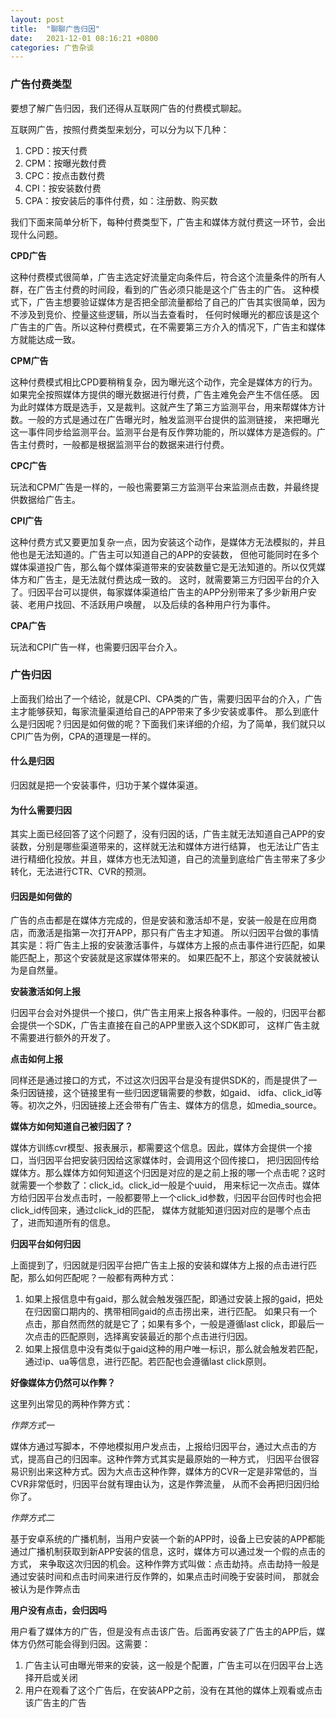 ```yaml
---
layout: post 
title:  "聊聊广告归因"
date:   2021-12-01 08:16:21 +0800 
categories: 广告杂谈
---
```

### 广告付费类型
要想了解广告归因，我们还得从互联网广告的付费模式聊起。

互联网广告，按照付费类型来划分，可以分为以下几种：
1. CPD：按天付费
2. CPM：按曝光数付费
3. CPC：按点击数付费
4. CPI：按安装数付费
5. CPA：按安装后的事件付费，如：注册数、购买数

我们下面来简单分析下，每种付费类型下，广告主和媒体方就付费这一环节，会出现什么问题。

**CPD广告**

这种付费模式很简单，广告主选定好流量定向条件后，符合这个流量条件的所有人群，在广告主付费的时间段，看到的广告必须只能是这个广告主的广告。
这种模式下，广告主想要验证媒体方是否把全部流量都给了自己的广告其实很简单，因为不涉及到竞价、控量这些逻辑，所以当去查看时，
任何时候曝光的都应该是这个广告主的广告。所以这种付费模式，在不需要第三方介入的情况下，广告主和媒体方就能达成一致。

**CPM广告**

这种付费模式相比CPD要稍稍复杂，因为曝光这个动作，完全是媒体方的行为。如果完全按照媒体方提供的曝光数据进行付费，广告主难免会产生不信任感。
因为此时媒体方既是选手，又是裁判。这就产生了第三方监测平台，用来帮媒体方计数。一般的方式是通过在广告曝光时，触发监测平台提供的监测链接，
来把曝光这一事件同步给监测平台。监测平台是有反作弊功能的，所以媒体方是造假的。广告主付费时，一般都是根据监测平台的数据来进行付费。

**CPC广告**

玩法和CPM广告是一样的，一般也需要第三方监测平台来监测点击数，并最终提供数据给广告主。

**CPI广告**

这种付费方式又要更加复杂一点，因为安装这个动作，是媒体方无法模拟的，并且他也是无法知道的。广告主可以知道自己的APP的安装数，
但他可能同时在多个媒体渠道投广告，那么每个媒体渠道带来的安装数量它是无法知道的。所以仅凭媒体方和广告主，是无法就付费达成一致的。
这时，就需要第三方归因平台的介入了。归因平台可以提供，每家媒体渠道给广告主的APP分别带来了多少新用户安装、老用户找回、不活跃用户唤醒，
以及后续的各种用户行为事件。

**CPA广告**

玩法和CPI广告一样，也需要归因平台介入。

### 广告归因
上面我们给出了一个结论，就是CPI、CPA类的广告，需要归因平台的介入，广告主才能够获知，每家流量渠道给自己的APP带来了多少安装或事件。
那么到底什么是归因呢？归因是如何做的呢？下面我们来详细的介绍，为了简单，我们就只以CPI广告为例，CPA的道理是一样的。

#### 什么是归因
归因就是把一个安装事件，归功于某个媒体渠道。

#### 为什么需要归因
其实上面已经回答了这个问题了，没有归因的话，广告主就无法知道自己APP的安装数，分别是哪些渠道带来的，这样就无法和媒体方进行结算，
也无法让广告主进行精细化投放。并且，媒体方也无法知道，自己的流量到底给广告主带来了多少转化，无法进行CTR、CVR的预测。

#### 归因是如何做的
广告的点击都是在媒体方完成的，但是安装和激活却不是，安装一般是在应用商店，而激活是指第一次打开APP，那只有广告主才知道。
所以归因平台做的事情其实是：将广告主上报的安装激活事件，与媒体方上报的点击事件进行匹配，如果能匹配上，那这个安装就是这家媒体带来的。
如果匹配不上，那这个安装就被认为是自然量。

**安装激活如何上报**

归因平台会对外提供一个接口，供广告主用来上报各种事件。一般的，归因平台都会提供一个SDK，广告主直接在自己的APP里嵌入这个SDK即可，
这样广告主就不需要进行额外的开发了。

**点击如何上报**

同样还是通过接口的方式，不过这次归因平台是没有提供SDK的，而是提供了一条归因链接，这个链接里有一些归因逻辑需要的参数，如gaid、
idfa、click_id等等。初次之外，归因链接上还会带有广告主、媒体方的信息，如media_source。

**媒体方如何知道自己被归因了？**

媒体方训练cvr模型、报表展示，都需要这个信息。因此，媒体方会提供一个接口，当归因平台把安装归因给这家媒体时，会调用这个回传接口，
把归因回传给媒体方。那么媒体方如何知道这个归因是对应的是之前上报的哪一个点击呢？这时就需要一个参数了：click_id。click_id一般是个uuid，
用来标记一次点击。媒体方给归因平台发点击时，一般都要带上一个click_id参数，归因平台回传时也会把click_id传回来，通过click_id的匹配，
媒体方就能知道归因对应的是哪个点击了，进而知道所有的信息。

**归因平台如何归因**

上面提到了，归因就是归因平台把广告主上报的安装和媒体方上报的点击进行匹配，那么如何匹配呢？一般都有两种方式：
1. 如果上报信息中有gaid，那么就会触发强匹配，即通过安装上报的gaid，把处在归因窗口期内的、携带相同gaid的点击捞出来，进行匹配。
如果只有一个点击，那自然而然的就是它了；如果有多个，一般是遵循last click，即最后一次点击的匹配原则，选择离安装最近的那个点击进行归因。
2. 如果上报信息中没有类似于gaid这种的用户唯一标识，那么就会触发若匹配，通过ip、ua等信息，进行匹配。若匹配也会遵循last click原则。

**好像媒体方仍然可以作弊？**

这里列出常见的两种作弊方式：

_作弊方式一_

媒体方通过写脚本，不停地模拟用户发点击，上报给归因平台，通过大点击的方式，提高自己的归因率。这种作弊方式其实是最原始的一种方式，
归因平台很容易识别出来这种方式。因为大点击这种作弊，媒体方的CVR一定是非常低的，当CVR非常低时，归因平台就有理由认为，这是作弊流量，
从而不会再把归因归给你了。

_作弊方式二_

基于安卓系统的广播机制，当用户安装一个新的APP时，设备上已安装的APP都能通过广播机制获取到新APP安装的信息，这时，媒体方可以通过发一个假的点击的方式，
来争取这次归因的机会。这种作弊方式叫做：点击劫持。点击劫持一般是通过安装时间和点击时间来进行反作弊的，如果点击时间晚于安装时间，
那就会被认为是作弊点击

**用户没有点击，会归因吗**

用户看了媒体方的广告，但是没有点击该广告。后面再安装了广告主的APP后，媒体方仍然可能会得到归因。这需要：
1. 广告主认可由曝光带来的安装，这一般是个配置，广告主可以在归因平台上选择开启或关闭
2. 用户在观看了这个广告后，在安装APP之前，没有在其他的媒体上观看或点击该广告主的广告